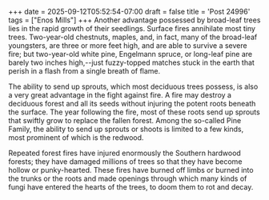 +++
date = 2025-09-12T05:52:54-07:00
draft = false
title = 'Post 24996'
tags = ["Enos Mills"]
+++
Another advantage possessed by broad-leaf trees lies in the rapid growth of their seedlings. Surface fires annihilate most tiny trees. Two-year-old chestnuts, maples, and, in fact, many of the broad-leaf youngsters, are three or more feet high, and are able to survive a severe fire; but two-year-old white pine, Engelmann spruce, or long-leaf pine are barely two inches high,--just fuzzy-topped matches stuck in the earth that perish in a flash from a single breath of flame.

The ability to send up sprouts, which most deciduous trees possess, is also a very great advantage in the fight against fire. A fire may destroy a deciduous forest and all its seeds without injuring the potent roots beneath the surface. The year following the fire, most of these roots send up sprouts that swiftly grow to replace the fallen forest. Among the so-called Pine Family, the ability to send up sprouts or shoots is limited to a few kinds, most prominent of which is the redwood.

Repeated forest fires have injured enormously the Southern hardwood forests; they have damaged millions of trees so that they have become hollow or punky-hearted. These fires have burned off limbs or burned into the trunks or the roots and made openings through which many kinds of fungi have entered the hearts of the trees, to doom them to rot and decay.
